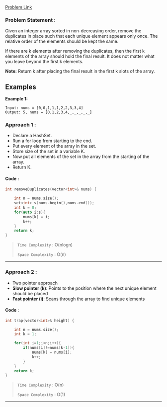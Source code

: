 [Problem Link](https://leetcode.com/problems/remove-duplicates-from-sorted-array/description/)
### Problem Statement : 

Given an integer array sorted in non-decreasing order, remove the duplicates in place such that each unique element appears only once. The relative order of the elements should be kept the same.

If there are k elements after removing the duplicates, then the first k elements of the array should hold the final result. It does not matter what you leave beyond the first k elements.

**Note:** Return k after placing the final result in the first k slots of the array.


## Examples

**Example 1:**

```
Input: nums = [0,0,1,1,1,2,2,3,3,4]
Output: 5, nums = [0,1,2,3,4,_,_,_,_,_]
```

### Approach 1 :

- Declare a HashSet.
- Run a for loop from starting to the end.
- Put every element of the array in the set.
- Store size of the set in a variable K.
- Now put all elements of the set in the array from the starting of the array.
- Return K.


#### Code :

``` cpp
int removeDuplicates(vector<int>& nums) {
        
	int n = nums.size();
	set<int> s(nums.begin(),nums.end());
	int k = 0;
	for(auto i:s){
		nums[k] = i;
		k++;
	}
	return k;
}
```


> `Time Complexity` : O(nlogn)
> 
> `Space Complexity` : O(n)


---


### Approach 2 :

- Two pointer approach
- **Slow pointer (k)**: Points to the position where the next unique element should be placed
- **Fast pointer (i)**: Scans through the array to find unique elements



#### Code :

``` cpp
int trap(vector<int>& height) {

	int n = nums.size();
	int k = 1;

	for(int i=1;i<n;i++){
		if(nums[i]!=nums[k-1]){
			nums[k] = nums[i];
			k++;
		}
	}
	return k;
}

```


> `Time Complexity` : O(n)
> 
> `Space Complexity` : O(1)

---
